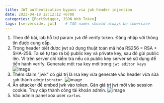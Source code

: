 ```yaml
---
title: JWT authentication bypass via jwk header injection
date: 2023-04-18 12:12:12 +0700
categories: [PortSwigger, JSON Web Token]
tags: [serverside, jwt]    # TAG names should always be lowercase
---
```


1. Theo đề bài, lab hỗ trợ param `jwk` để verify token. Đăng nhập với thông tin được cung cấp.
2. Trong header biết được jwt sử dụng thuật toán mã hóa RS256 = RSA + SHA-256. Ta sẽ tự tạo ra bộ public key và private key, sau đó gửi public lên. Vì trên server chỉ kiểm tra nếu có public key server sẽ sử dụng để tiến hành verify. Generate một rsa key mới trong `jwt editor keys` 
![image](https://user-images.githubusercontent.com/80744099/226249953-539a99ce-49dc-498c-ac3e-7e5e3bdda383.png)
3. Thêm claim "jwk" có giá trị là rsa key vừa generate vào header vừa sửa `sub` thành `administrator`.
![image](https://user-images.githubusercontent.com/80744099/226250170-a298e7a1-f55a-4470-a643-ad4910738b46.png)
4. Ấn attacker để embed jwk vào token. Gán giá trị jwt mới vào session cookie. Truy cập thành công tài khoản admin.
![image](https://user-images.githubusercontent.com/80744099/226250813-2bfe89ad-0db7-4741-bd1e-6d8298f1aa7d.png)
5. Vào admin panel xóa user `carlos`.